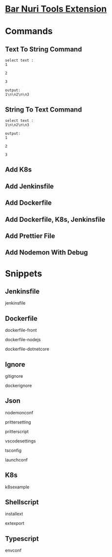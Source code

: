 # [Bar Nuri Tools Extension](https://marketplace.visualstudio.com/items?itemName=Bar.bar-nuri-tools)

# Commands

## Text To String Command

```
select text :
1

2

3

output:
1\n\n2\n\n3
```

## String To Text Command

```
select text :
1\n\n2\n\n3

output:
1

2

3
```

## Add K8s

## Add Jenkinsfile

## Add Dockerfile

## Add Dockerfile, K8s, Jenkinsfile

## Add Prettier File

## Add Nodemon With Debug

# Snippets

## Jenkinsfile

jenkinsfile

## Dockerfile

dockerfile-front

dockerfile-nodejs

dockerfile-dotnetcore

## Ignore

gitignore

dockerignore

## Json

nodemonconf

prittersetting

pritterscript

vscodesettings

tsconfig

launchconf

## K8s

k8sexample

## Shellscript

installext

extexport

## Typescript

envconf
